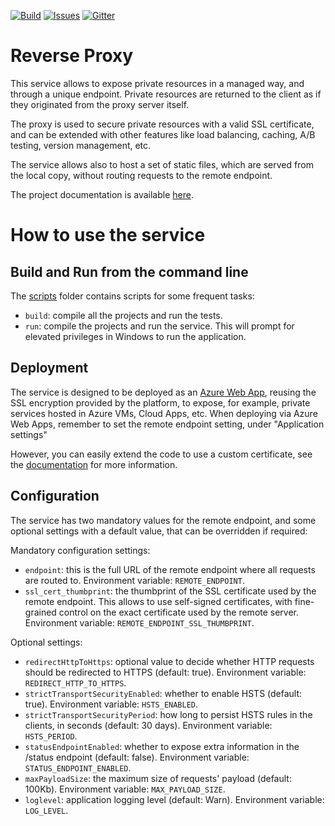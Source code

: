 [![Build][build-badge]][build-url]
[![Issues][issues-badge]][issues-url]
[![Gitter][gitter-badge]][gitter-url]

Reverse Proxy
=============

This service allows to expose private resources in a managed way, and
through a unique endpoint. Private resources are returned to the client
as if they originated from the proxy server itself.

The proxy is used to secure private resources with a valid SSL certificate,
and can be extended with other features like load balancing, caching,
A/B testing, version management, etc.

The service allows also to host a set of static files, which are served
from the local copy, without routing requests to the remote endpoint.

The project documentation is available
[here](https://azure.github.io/reverse-proxy-dotnet).

How to use the service
======================

## Build and Run from the command line

The [scripts](scripts) folder contains scripts for some frequent tasks:

* `build`: compile all the projects and run the tests.
* `run`: compile the projects and run the service. This will prompt for
  elevated privileges in Windows to run the application.

## Deployment

The service is designed to be deployed as an 
[Azure Web App](https://docs.microsoft.com/en-us/azure/app-service-web/app-service-web-tutorial-custom-SSL),
reusing the SSL encryption provided by the platform, to expose, for example,
private services hosted in Azure VMs, Cloud Apps, etc. When deploying
via Azure Web Apps, remember to set the remote endpoint setting, under
"Application settings"

However, you can easily extend the code to use a custom certificate,
see the
[documentation](https://azure.github.io/reverse-proxy-dotnet/ssl-setup.html)
for more information.

## Configuration

The service has two mandatory values for the remote endpoint, and some optional
settings with a default value, that can be overridden if required:

Mandatory configuration settings:

* `endpoint`: this is the full URL of the remote endpoint where all requests
  are routed to.
  Environment variable: `REMOTE_ENDPOINT`.
* `ssl_cert_thumbprint`: the thumbprint of the SSL certificate used by the remote
  endpoint. This allows to use self-signed certificates, with fine-grained control
  on the exact certificate used by the remote server.
  Environment variable: `REMOTE_ENDPOINT_SSL_THUMBPRINT`.
  
Optional settings:

* `redirectHttpToHttps`: optional value to decide whether HTTP requests should
  be redirected to HTTPS (default: true).
  Environment variable: `REDIRECT_HTTP_TO_HTTPS`.
* `strictTransportSecurityEnabled`: whether to enable HSTS (default: true).
  Environment variable: `HSTS_ENABLED`.
* `strictTransportSecurityPeriod`: how long to persist HSTS rules in the
  clients, in seconds (default: 30 days).
  Environment variable: `HSTS_PERIOD`.
* `statusEndpointEnabled`: whether to expose extra information in the /status
  endpoint (default: false).
  Environment variable: `STATUS_ENDPOINT_ENABLED`.
* `maxPayloadSize`: the maximum size of requests' payload (default: 100Kb).
  Environment variable: `MAX_PAYLOAD_SIZE`.
* `loglevel`: application logging level (default: Warn).
  Environment variable: `LOG_LEVEL`.

[build-badge]: https://img.shields.io/travis/Azure/reverse-proxy-dotnet.svg
[build-url]: https://travis-ci.org/Azure/reverse-proxy-dotnet
[issues-badge]: https://img.shields.io/github/issues/azure/reverse-proxy-dotnet.svg
[issues-url]: https://github.com/azure/reverse-proxy-dotnet/issues
[gitter-badge]: https://img.shields.io/gitter/room/azure/iot-solutions.js.svg
[gitter-url]: https://gitter.im/azure/iot-solutions
